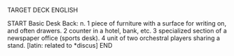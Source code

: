 TARGET DECK
ENGLISH

START
Basic
Desk
Back: n. 1 piece of furniture with a surface for writing on, and often drawers. 2 counter in a hotel, bank, etc. 3 specialized section of a newspaper office (sports desk). 4 unit of two orchestral players sharing a stand. [latin: related to *discus]
END
